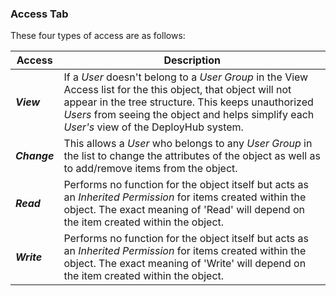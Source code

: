 ### Access Tab

These four types of access are as follows:

| Access | Description |
| --- | --- |
| _**View**_ | If a _User_ doesn't belong to a _User Group_ in the View Access list for the this object, that object will not appear in the tree structure. This keeps unauthorized _Users_ from seeing the object and helps simplify each _User's_ view of the DeployHub system. |
| _**Change**_ | This allows a _User_ who belongs to any _User Group_ in the list to change the attributes of the object as well as to add/remove items from the object. |
| _**Read**_ | Performs no function for the object itself but acts as an _Inherited Permission_ for items created within the object. The exact meaning of 'Read' will depend on the item created within the object. |
| _**Write**_ | Performs no function for the object itself but acts as an _Inherited Permission_ for items created within the object. The exact meaning of 'Write' will depend on the item created within the object. |
